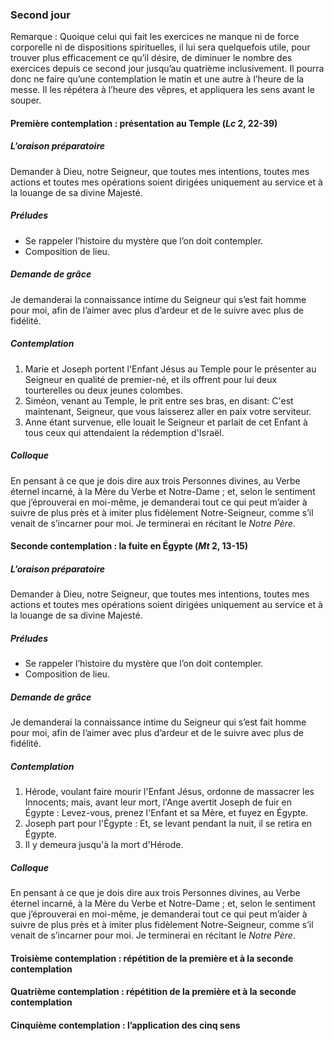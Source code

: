 ### Second jour

Remarque : Quoique celui qui fait les exercices ne manque ni de force corporelle ni de dispositions spirituelles, il lui sera quelquefois utile, pour trouver plus efficacement ce qu’il désire, de diminuer le nombre des exercices depuis ce second jour jusqu’au quatrième inclusivement. Il pourra donc ne faire qu’une contemplation le matin et une autre à l’heure de la messe. Il les répétera à l’heure des vêpres, et appliquera les sens avant le souper.

#### Première contemplation : présentation au Temple (*Lc* 2, 22-39)

##### L’oraison préparatoire
Demander à Dieu, notre Seigneur, que toutes mes intentions, toutes mes actions et toutes mes opérations soient dirigées uniquement au service et à la louange de sa divine Majesté.

##### Préludes
- Se rappeler l’histoire du mystère que l’on doit contempler.
- Composition de lieu.

##### Demande de grâce
Je demanderai la connaissance intime du Seigneur qui s’est fait homme pour moi, afin de l’aimer avec plus d’ardeur et de le suivre avec plus de fidélité.

##### Contemplation
1. Marie et Joseph portent l'Enfant Jésus au Temple pour le présenter au Seigneur en qualité de premier-né, et ils offrent pour lui deux tourterelles ou deux jeunes colombes.
2. Siméon, venant au Temple, le prit entre ses bras, en disant: C'est maintenant, Seigneur, que vous laisserez aller en paix votre serviteur.
3. Anne étant survenue, elle louait le Seigneur et parlait de cet Enfant à tous ceux qui attendaient la rédemption d'Israël.

##### Colloque
En pensant à ce que je dois dire aux trois Personnes divines, au Verbe éternel incarné, à la Mère du Verbe et Notre-Dame ; et, selon le sentiment que j’éprouverai en moi-même, je demanderai tout ce qui peut m’aider à suivre de plus près et à imiter plus fidèlement Notre-Seigneur, comme s’il venait de s’incarner pour moi. Je terminerai en récitant le _Notre Père_.

#### Seconde contemplation : la fuite en Égypte (*Mt* 2, 13-15)

##### L’oraison préparatoire
Demander à Dieu, notre Seigneur, que toutes mes intentions, toutes mes actions et toutes mes opérations soient dirigées uniquement au service et à la louange de sa divine Majesté.

##### Préludes
- Se rappeler l’histoire du mystère que l’on doit contempler.
- Composition de lieu.

##### Demande de grâce
Je demanderai la connaissance intime du Seigneur qui s’est fait homme pour moi, afin de l’aimer avec plus d’ardeur et de le suivre avec plus de fidélité.

##### Contemplation
1. Hérode, voulant faire mourir l'Enfant Jésus, ordonne de massacrer les Innocents; mais, avant leur mort, l'Ange avertit Joseph de fuir en Égypte : Levez-vous, prenez l'Enfant et sa Mère, et fuyez en Égypte.
2. Joseph part pour l'Égypte : Et, se levant pendant la nuit, il se retira en Égypte.
3. Il y demeura jusqu'à la mort d'Hérode.

##### Colloque
En pensant à ce que je dois dire aux trois Personnes divines, au Verbe éternel incarné, à la Mère du Verbe et Notre-Dame ; et, selon le sentiment que j’éprouverai en moi-même, je demanderai tout ce qui peut m’aider à suivre de plus près et à imiter plus fidèlement Notre-Seigneur, comme s’il venait de s’incarner pour moi. Je terminerai en récitant le _Notre Père_.

#### Troisième contemplation : répétition de la première et à la seconde contemplation

#### Quatrième contemplation : répétition de la première et à la seconde contemplation

#### Cinquième contemplation : l’application des cinq sens
